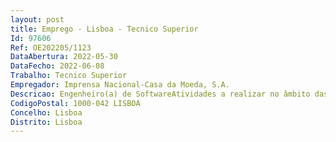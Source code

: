 ```yaml
--- 
layout: post
title: Emprego - Lisboa - Tecnico Superior
Id: 97606
Ref: OE202205/1123
DataAbertura: 2022-05-30
DataFecho: 2022-06-08
Trabalho: Tecnico Superior
Empregador: Imprensa Nacional-Casa da Moeda, S.A.
Descricao: Engenheiro(a) de SoftwareAtividades a realizar no âmbito das funções •	Conceptualizar e desenhar soluções técnicas, em conjunto com a equipa de gestão, a um produto de software da INCM, liderando a sua implementação a nível técnico e operacional •	Trabalhar com o gestor de produto e restantes equipas técnicas, para desenhar, desenvolver e lançar novas funcionalidades e melhorias ao produto •	Agir como technical lead na sua área de responsabilidade, liderando uma pequena equipa de engenheiros(as) •	Acompanhar e garantir o desenvolvimento do ciclo de vida de software, assegurando a aplicação de elevados padrões de qualidade •	Avaliar, identificar e implementar melhorias à documentação técnica do produto •	Aplicar toda a sua experiência e conhecimento no desenvolvimento de software eficiente e seguro, promovendo a sua prática junto dos restantes elementos da equipa •	Suportar a equipa de gestão na estimativa de esforço, planificação de releases, dependências e entregáveis de cariz técnico.(Anexar o Curriculum Vitae ao processo de candidatura, incluir os contactos pessoais)
CodigoPostal: 1000-042 LISBOA
Concelho: Lisboa
Distrito: Lisboa
--- 
```

